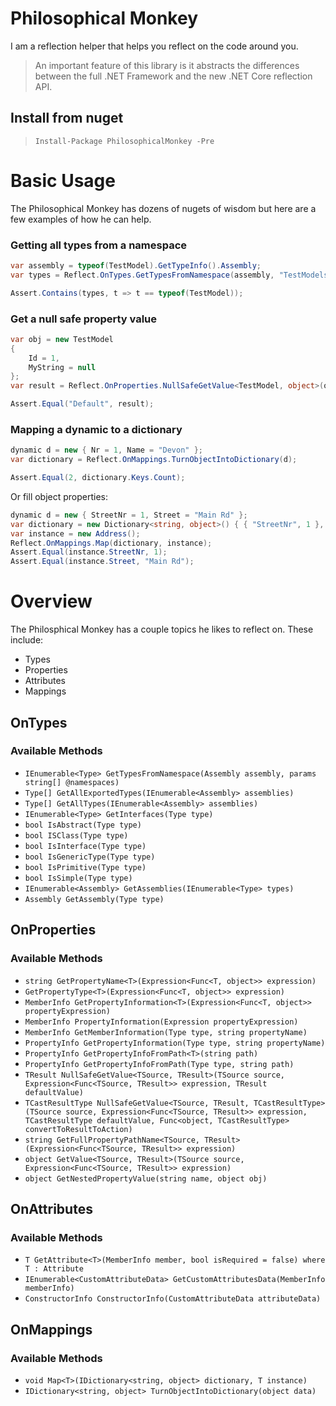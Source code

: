 # Philosophical Monkey
I am a reflection helper that helps you reflect on the code around you.

> An important feature of this library is it abstracts the differences between the full .NET Framework and the new .NET Core reflection API.

## Install from nuget
> `Install-Package PhilosophicalMonkey -Pre`

# Basic Usage

The Philosophical Monkey has dozens of nugets of wisdom but here are a few examples of how he can help.
### Getting all types from a namespace

```csharp
var assembly = typeof(TestModel).GetTypeInfo().Assembly;
var types = Reflect.OnTypes.GetTypesFromNamespace(assembly, "TestModels");

Assert.Contains(types, t => t == typeof(TestModel));
```

### Get a null safe property value

```csharp
var obj = new TestModel
{
    Id = 1,
    MyString = null
};
var result = Reflect.OnProperties.NullSafeGetValue<TestModel, object>(obj, x => x.MyString, "Default");

Assert.Equal("Default", result);
```

### Mapping a dynamic to a dictionary

```csharp
dynamic d = new { Nr = 1, Name = "Devon" };
var dictionary = Reflect.OnMappings.TurnObjectIntoDictionary(d);

Assert.Equal(2, dictionary.Keys.Count);
```

Or fill object properties:

```csharp
dynamic d = new { StreetNr = 1, Street = "Main Rd" };
var dictionary = new Dictionary<string, object>() { { "StreetNr", 1 }, { "Street", "Main Rd" } };
var instance = new Address();
Reflect.OnMappings.Map(dictionary, instance);
Assert.Equal(instance.StreetNr, 1);
Assert.Equal(instance.Street, "Main Rd");
```

# Overview
The Philosphical Monkey has a couple topics he likes to reflect on. These include:
* Types
* Properties
* Attributes
* Mappings

## OnTypes
### Available Methods
* `IEnumerable<Type> GetTypesFromNamespace(Assembly assembly, params string[] @namespaces)`
* `Type[] GetAllExportedTypes(IEnumerable<Assembly> assemblies)`
* `Type[] GetAllTypes(IEnumerable<Assembly> assemblies)`
* `IEnumerable<Type> GetInterfaces(Type type)`
* `bool IsAbstract(Type type)`
* `bool ISClass(Type type)`
* `bool IsInterface(Type type)`
* `bool IsGenericType(Type type)`
* `bool IsPrimitive(Type type)`
* `bool IsSimple(Type type)`
* `IEnumerable<Assembly> GetAssemblies(IEnumerable<Type> types)`
* `Assembly GetAssembly(Type type)`

## OnProperties
### Available Methods
* `string GetPropertyName<T>(Expression<Func<T, object>> expression)`
* `GetPropertyType<T>(Expression<Func<T, object>> expression)`
* `MemberInfo GetPropertyInformation<T>(Expression<Func<T, object>> propertyExpression)`
* `MemberInfo PropertyInformation(Expression propertyExpression)`
* `MemberInfo GetMemberInformation(Type type, string propertyName)`
* `PropertyInfo GetPropertyInformation(Type type, string propertyName)`
* `PropertyInfo GetPropertyInfoFromPath<T>(string path)`
* `PropertyInfo GetPropertyInfoFromPath(Type type, string path)`
* `TResult NullSafeGetValue<TSource, TResult>(TSource source, Expression<Func<TSource, TResult>> expression, TResult defaultValue)`
* `TCastResultType NullSafeGetValue<TSource, TResult, TCastResultType>(TSource source, Expression<Func<TSource, TResult>> expression, TCastResultType defaultValue, Func<object, TCastResultType> convertToResultToAction)`
* `string GetFullPropertyPathName<TSource, TResult>(Expression<Func<TSource, TResult>> expression)`
* `object GetValue<TSource, TResult>(TSource source, Expression<Func<TSource, TResult>> expression)`
* `object GetNestedPropertyValue(string name, object obj)`

## OnAttributes
### Available Methods
* `T GetAttribute<T>(MemberInfo member, bool isRequired = false) where T : Attribute`
* `IEnumerable<CustomAttributeData> GetCustomAttributesData(MemberInfo memberInfo)`
* `ConstructorInfo ConstructorInfo(CustomAttributeData attributeData)`

## OnMappings
### Available Methods
* `void Map<T>(IDictionary<string, object> dictionary, T instance)`
* `IDictionary<string, object> TurnObjectIntoDictionary(object data)`